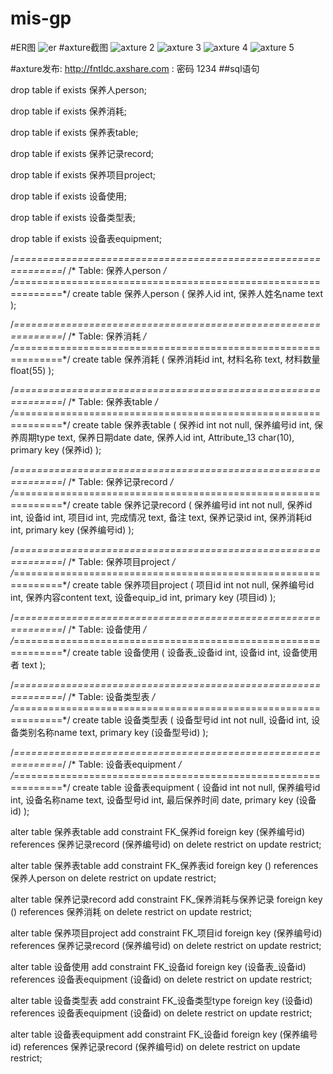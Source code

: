 # mis-gp
#ER图
![er](https://cloud.githubusercontent.com/assets/16076963/19425892/998b701a-946a-11e6-85ff-18a663c2a55b.PNG)
#axture截图
![axture 2](https://cloud.githubusercontent.com/assets/16076963/19426082/345ca20c-946c-11e6-8f86-8afd3d7ba9f4.PNG)
![axture 3](https://cloud.githubusercontent.com/assets/16076963/19426122/8885395c-946c-11e6-87cd-9df54c05ebcb.PNG)
![axture 4](https://cloud.githubusercontent.com/assets/16076963/19426140/bef08294-946c-11e6-8e6a-6d3120a7f51f.PNG)
![axture 5](https://cloud.githubusercontent.com/assets/16076963/19426179/fde6dda4-946c-11e6-9aad-d752bf4ef26f.PNG)

#axture发布: http://fntldc.axshare.com : 密码 1234
##sql语句

drop table if exists 保养人person;

drop table if exists 保养消耗;

drop table if exists 保养表table;

drop table if exists 保养记录record;

drop table if exists 保养项目project;

drop table if exists 设备使用;

drop table if exists 设备类型表;

drop table if exists 设备表equipment;

/*==============================================================*/
/* Table: 保养人person                                             */
/*==============================================================*/
create table 保养人person
(
   保养人id                int,
   保养人姓名name            text
);

/*==============================================================*/
/* Table: 保养消耗                                                  */
/*==============================================================*/
create table 保养消耗
(
   保养消耗id               int,
   材料名称                 text,
   材料数量                 float(55)
);

/*==============================================================*/
/* Table: 保养表table                                              */
/*==============================================================*/
create table 保养表table
(
   保养id                 int not null,
   保养编号id               int,
   保养周期type             text,
   保养日期date             date,
   保养人id                int,
   Attribute_13         char(10),
   primary key (保养id)
);

/*==============================================================*/
/* Table: 保养记录record                                            */
/*==============================================================*/
create table 保养记录record
(
   保养编号id               int not null,
   保养id                 int,
   设备id                 int,
   项目id                 int,
   完成情况                 text,
   备注                   text,
   保养记录id               int,
   保养消耗id               int,
   primary key (保养编号id)
);

/*==============================================================*/
/* Table: 保养项目project                                           */
/*==============================================================*/
create table 保养项目project
(
   项目id                 int not null,
   保养编号id               int,
   保养内容content          text,
   设备equip_id           int,
   primary key (项目id)
);

/*==============================================================*/
/* Table: 设备使用                                                  */
/*==============================================================*/
create table 设备使用
(
   设备表_设备id             int,
   设备id                 int,
   设备使用者                text
);

/*==============================================================*/
/* Table: 设备类型表                                                 */
/*==============================================================*/
create table 设备类型表
(
   设备型号id               int not null,
   设备id                 int,
   设备类别名称name           text,
   primary key (设备型号id)
);

/*==============================================================*/
/* Table: 设备表equipment                                          */
/*==============================================================*/
create table 设备表equipment
(
   设备id                 int not null,
   保养编号id               int,
   设备名称name             text,
   设备型号id               int,
   最后保养时间               date,
   primary key (设备id)
);

alter table 保养表table add constraint FK_保养id foreign key (保养编号id)
      references 保养记录record (保养编号id) on delete restrict on update restrict;

alter table 保养表table add constraint FK_保养表id foreign key ()
      references 保养人person on delete restrict on update restrict;

alter table 保养记录record add constraint FK_保养消耗与保养记录 foreign key ()
      references 保养消耗 on delete restrict on update restrict;

alter table 保养项目project add constraint FK_项目id foreign key (保养编号id)
      references 保养记录record (保养编号id) on delete restrict on update restrict;

alter table 设备使用 add constraint FK_设备id foreign key (设备表_设备id)
      references 设备表equipment (设备id) on delete restrict on update restrict;

alter table 设备类型表 add constraint FK_设备类型type foreign key (设备id)
      references 设备表equipment (设备id) on delete restrict on update restrict;

alter table 设备表equipment add constraint FK_设备id foreign key (保养编号id)
      references 保养记录record (保养编号id) on delete restrict on update restrict;
